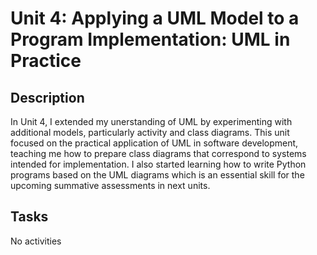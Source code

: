 # Unit 4: Applying a UML Model to a Program Implementation: UML in Practice

## Description

In Unit 4, I extended my unerstanding of UML by experimenting with additional models, particularly activity and class diagrams. This unit focused on the practical application of UML in software development, teaching me how to prepare class diagrams that correspond to systems intended for implementation. I also started learning how to write Python programs based on the UML diagrams which is an essential skill for the upcoming summative assessments in next units.

## Tasks

No activities





